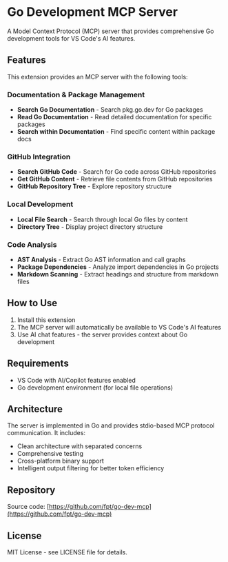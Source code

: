 # Go Development MCP Server

A Model Context Protocol (MCP) server that provides comprehensive Go development tools for VS Code's AI features.

## Features

This extension provides an MCP server with the following tools:

### Documentation & Package Management
- **Search Go Documentation** - Search pkg.go.dev for Go packages
- **Read Go Documentation** - Read detailed documentation for specific packages
- **Search within Documentation** - Find specific content within package docs

### GitHub Integration
- **Search GitHub Code** - Search for Go code across GitHub repositories
- **Get GitHub Content** - Retrieve file contents from GitHub repositories
- **GitHub Repository Tree** - Explore repository structure

### Local Development
- **Local File Search** - Search through local Go files by content
- **Directory Tree** - Display project directory structure

### Code Analysis
- **AST Analysis** - Extract Go AST information and call graphs
- **Package Dependencies** - Analyze import dependencies in Go projects
- **Markdown Scanning** - Extract headings and structure from markdown files

## How to Use

1. Install this extension
2. The MCP server will automatically be available to VS Code's AI features
3. Use AI chat features - the server provides context about Go development

## Requirements

- VS Code with AI/Copilot features enabled
- Go development environment (for local file operations)

## Architecture

The server is implemented in Go and provides stdio-based MCP protocol communication. It includes:

- Clean architecture with separated concerns
- Comprehensive testing
- Cross-platform binary support
- Intelligent output filtering for better token efficiency

## Repository

Source code: [https://github.com/fpt/go-dev-mcp](https://github.com/fpt/go-dev-mcp)

## License

MIT License - see LICENSE file for details.